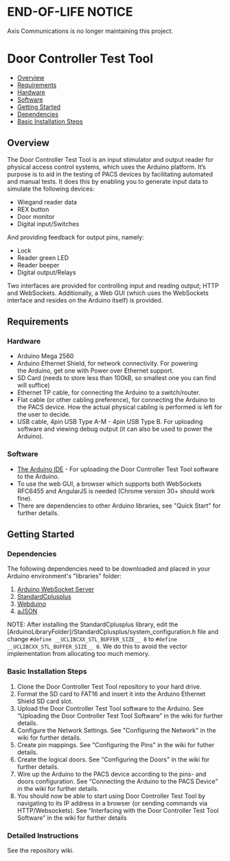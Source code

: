 END-OF-LIFE NOTICE
=========================
Axis Communications is no longer maintaining this project.

Door Controller Test Tool
=========================

- [Overview](#overview)
- [Requirements](#requirements)
 - [Hardware](#hardware)
 - [Software](#software)
- [Getting Started](#getting-started)
 - [Dependencies](#dependencies)
 - [Basic Installation Steps](#basic-installation-steps)

## Overview
The Door Controller Test Tool is an input stimulator and output reader for physical access control systems, which uses the Arduino platform. It’s purpose is to aid in the testing of PACS devices by facilitating automated and manual tests. It does this by enabling you to generate input data to simulate the following devices:

* Wiegand reader data
* REX button
* Door monitor
* Digital input/Switches

And providing feedback for output pins, namely:

* Lock
* Reader green LED
* Reader beeper
* Digital output/Relays

Two interfaces are provided for controlling input and reading output; HTTP and WebSockets. Additionally, a Web GUI (which uses the WebSockets interface and resides on the Arduino itself) is provided.

## Requirements

### Hardware

* Arduino Mega 2560
* Arduino Ethernet Shield, for network connectivity. For powering the Arduino, get one with Power over Ethernet support.
* SD Card (needs to store less than 100kB, so smallest one you can find will suffice)
* Ethernet TP cable, for connecting the Arduino to a switch/router.
* Flat cable (or other cabling preference), for connecting the Arduino to the PACS device. How the actual physical cabling is performed is left for the user to decide. 
* USB cable, 4pin USB Type A-M - 4pin USB Type B. For uploading software and viewing debug output (it can also be used to power the Arduino).

### Software

* [The Arduino IDE](http://arduino.cc/en/main/software) - For uploading the Door Controller Test Tool software to the Arduino.
* To use the web GUI, a browser which supports both WebSockets RFC6455 and AngularJS is needed (Chrome version 30+ should work fine).
* There are dependencies to other Arduino libraries, see "Quick Start" for further details.

## Getting Started

### Dependencies
The following dependencies need to be downloaded and placed in your Arduino environment's "libraries" folder:

1. [Arduino WebSocket Server](https://github.com/AxisCommunications/arduino-websocket-server)
2. [StandardCplusplus](https://github.com/maniacbug/StandardCplusplus)
3. [Webduino](https://github.com/sirleech/Webduino)
4. [aJSON](https://github.com/interactive-matter/aJson)

NOTE: After installing the StandardCplusplus library, edit the [ArduinoLibraryFolder]/StandardCplusplus/system_configuration.h file and change
`#define __UCLIBCXX_STL_BUFFER_SIZE__ 8` to `#define __UCLIBCXX_STL_BUFFER_SIZE__ 0`. We do this to avoid the vector implementation from allocating too much memory.

### Basic Installation Steps
1. Clone the Door Controller Test Tool repository to your hard drive.
2. Format the SD card to FAT16 and insert it into the Arduino Ethernet Shield SD card slot.
3. Upload the Door Controller Test Tool software to the Arduino. See “Uploading the Door Controller Test Tool Software” in the wiki for further details.
4. Configure the Network Settings. See "Configuring the Network" in the wiki for further details.
5. Create pin mappings. See "Configuring the Pins" in the wiki for futher details.
6. Create the logical doors. See "Configuring the Doors" in the wiki for further details.
7. Wire up the Arduino to the PACS device according to the pins- and doors configuration. See “Connecting the Arduino to the PACS Device” in the wiki  for further details.
8. You should now be able to start using Door Controller Test Tool by navigating to its IP address in a browser (or sending commands via HTTP/Websockets). See “Interfacing with the Door Controller Test Tool Software” in the wiki for further details

### Detailed Instructions

See the repository wiki.

